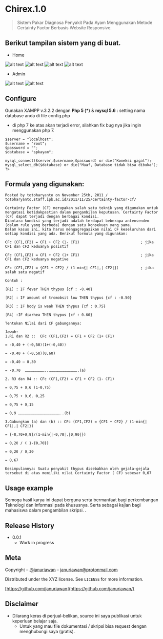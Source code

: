# Chirex.1.0
> Sistem Pakar Diagnosa Penyakit Pada Ayam Menggunakan Metode Certainty Factor Berbasis Website Responsive.
>


## Berikut tampilan sistem yang di buat.

* Home

![alt text](https://github.com/januriawan/Chirex.1.0/blob/master/Home%201.png)
![alt text](https://github.com/januriawan/Chirex.1.0/blob/master/Home%202.png)
![alt text](https://github.com/januriawan/Chirex.1.0/blob/master/Home%203.png)
![alt text](https://github.com/januriawan/Chirex.1.0/blob/master/Home%205.png)

* Admin

![alt text](https://github.com/januriawan/Chirex.1.0/blob/master/Admin%201.png)
![alt text](https://github.com/januriawan/Chirex.1.0/blob/master/Admin%202.png)

## Configure

Gunakan XAMPP v.3.2.2 dengan <b>Php 5 (*)</b> & <b>mysql 5.6</b> : setting nama database anda di file config.php 
* di php 7 ke atas akan terjadi error, silahkan fix bug nya jika ingin menggunakan php 7.

```<?php
$server = "localhost";
$username = "root";
$password = "";
$database = "spkayam";

mysql_connect($server,$username,$password) or die("Koneksi gagal");
mysql_select_db($database) or die("Maaf, Database tidak bisa dibuka");
?>
```
## Formula yang digunakan:
```
Posted by totoharyanto on November 25th, 2011 / totoharyanto.staff.ipb.ac.id/2011/11/25/certainty-factor-cf/

Certainty Factor (CF) merupakan salah satu teknik yang digunakan untuk mengatasi ketidakpastian dalam pengambilan keputusan. Certainty Factor (CF) dapat terjadi dengan berbagai kondisi. 
Diantara kondisi yang terjadi adalah terdapat beberapa antensenden (dalam rule yang berbeda) dengan satu konsekuen yang sama. 
Dalam kasus ini, kita harus mengagregasikan nilai CF keseluruhan dari setiap kondisi yang ada. Berikut formula yang digunakan:

CFc (CF1,CF2) = CF1 + CF2 (1- CF1)                            ; jika CF1 dan CF2 keduanya posistif

CFc (CF1,CF2) = CF1 + CF2 (1+ CF1)                            ; jika CF1 dan CF2 keduanya negative

CFc (CF1,CF2) = {CF1 + CF2} / (1-min{| CF1|,| CF2|})          ; jika salah satu negatif

Contoh :

[R1] : IF fever THEN thypus {cf : -0.40}

[R2] : IF amount of tromobsit low THEN thypus {cf : -0.50}

[R3] : IF body is weak THEN thypus {cf : 0.75}

[R4] :IF diarhea THEN thypus {cf : 0.60}

Tentukan Nilai dari CF gabungannya:

Jawab:
1.R1 dan R2 ::  CFc (CF1,CF2) = CF1 + CF2 (1+ CF1)

= -0,40 + (-0,50)(1+(-0,40))

= -0,40 + (-0,50)(0,60)

= -0,40 – 0,30

= -0,70  ………………………..………………………………….(a)

2. R3 dan R4 :: CFc (CF1,CF2) = CF1 + CF2 (1- CF1)

= 0,75 + 0,6 (1-0,75)

= 0,75 + 0,6. 0,25

= 0,75 + 0,15

= 0,9 …………………………………………………..(b)

3.Gabungkan (a) dan (b) :: CFc (CF1,CF2) = {CF1 + CF2} / (1-min{| CF1|,| CF2|})

= {-0,70+0,9}/(1-min{|-0,70|,|0,90|})

= 0,20 / ( 1-{0,70})

= 0,20 / 0,30

= 0,67

Kesimpulannya: Suatu penyakit thypus disebabkan oleh gejala-gejala 
tersebut di atas memiliki nilai Certainty Factor ( CF) sebesar 0,67
```

## Usage example

Semoga hasil karya ini dapat berguna serta bermanfaat bagi perkembangan Teknologi dan Informasi pada khususnya. Serta sebagai kajian bagi mahasiswa dalam pengambilan skripsi. .

## Release History

* 0.0.1
    * Work in progress

## Meta

Copyright – [@januriawan](https://twitter.com/januriawan) – januriawan@protonmail.com

Distributed under the XYZ license. See ``LICENSE`` for more information.

[https://github.com/januriawan](https://github.com/januriawan/)

## Disclaimer

* Dilarang keras di perjual-belikan, source ini saya publikasi untuk keperluan belajar saja.
    * Untuk yang mau file dokumentasi / skripsi bisa request dengan menghubungi saya (gratis).


